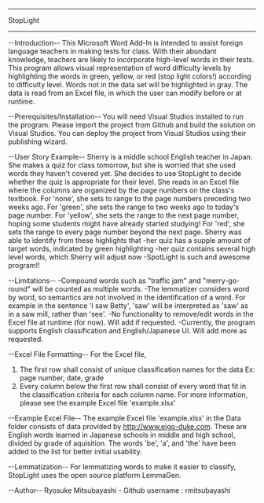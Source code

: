 ﻿**********
StopLight
**********

--Introduction--
This Microsoft Word Add-In is intended to assist foreign language teachers in making tests for class.
With their abundant knowledge, teachers are likely to incorporate high-level words in their tests.
This program allows visual representation of word difficulty levels
by highlighting the words in green, yellow, or red (stop light colors!) according to difficulty level.
Words not in the data set will be highlighted in gray.
The data is read from an Excel file, in which the user can modify before or at runtime.

--Prerequisites/Installation--
You will need Visual Studios installed to run the program.
Please import the project from Github and build the solution on Visual Studios.
You can deploy the project from Visual Studios using their publishing wizard.

--User Story Example--
Sherry is a middle school English teacher in Japan. She makes a quiz for class tomorrow,
but she is worried that she used words they haven't covered yet.
She decides to use StopLight to decide whether the quiz is appropriate for their level.
She reads in an Excel file where the columns are organized by the page numbers on the class's textbook.
For 'none', she sets to range to the page numbers preceding two weeks ago.
For 'green', she sets the range to two weeks ago to today's page number.
For 'yellow', she sets the range to the next page number, hoping some students might have already started studying!
For 'red', she sets the range to every page number beyond the next page.
Sherry was able to identify from these highlights that
-her quiz has a supple amount of target words, indicated by green highlighting
-her quiz contains several high level words, which Sherry will adjust now
-SpotLight is such and awesome program!!

--Limitations--
-Compound words such as "traffic jam" and "merry-go-round" will be counted as multiple words.
-The lemmatizer considers word by word, so semantics are not involved in the identification of a word.
  For example in the sentence 'I saw Betty', 'saw' will be interpreted as 'saw' as in a saw mill, rather than 'see'.
-No functionality to remove/edit words in the Excel file at runtime (for now). Will add if requested.
-Currently, the program supports English classification and English/Japanese UI. Will add more as requested.

--Excel File Formatting--
For the Excel file,
  1. The first row shall consist of unique classification names for the data
     Ex: page number, date, grade
  2. Every column below the first row shall consist of every word that fit in the classification criteria for each column name.
For more information, please see the example Excel file 'example.xlsx'

--Example Excel File--
The example Excel file 'example.xlsx' in the Data folder consists of data provided by http://www.eigo-duke.com.
These are English words learned in Japanese schools in middle and high school, divided by grade of aquisition.
The words 'be', 'a', and 'the' have been added to the list for better initial usability.

--Lemmatization--
For lemmatizing words to make it easier to classify, StopLight uses the open source platform LemmaGen.

--Author--
Ryosuke Mitsubayashi - Github username : rmitsubayashi
